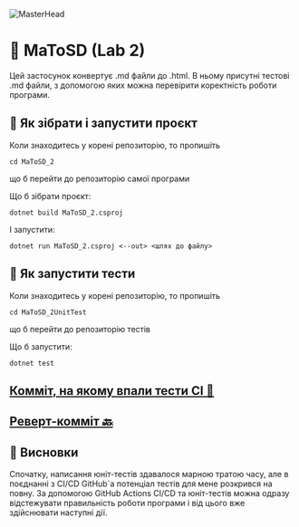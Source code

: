 ![MasterHead](https://upload.wikimedia.org/wikipedia/commons/2/20/Matrix_Digital_rain_banner.gif)

# 🏹 MaToSD (Lab 2)

Цей застосунок конвертує .md файли до .html. В ньому присутні тестові .md файли, з допомогою яких можна перевірити коректність роботи програми.

## 👷 Як зібрати і запустити проєкт

Коли знаходитесь у корені репозиторію, то пропишіть
```
cd MaToSD_2
```
що б перейти до репозиторію самої програми

Що б зібрати проєкт:

```
dotnet build MaToSD_2.csproj
```

І запустити:

```
dotnet run MaToSD_2.csproj <--out> <шлях до файлу>
```
## 👷 Як запустити тести

Коли знаходитесь у корені репозиторію, то пропишіть
```
cd MaToSD_2UnitTest
```
що б перейти до репозиторію тестів

Що б запустити:

```
dotnet test
```

## [Комміт, на якому впали тести CI 🚩](https://github.com/DreammyOleksandr/MaToSD_2/commit/36ad228e937988fa5943e1d35009e1e089bffd6a)

## [Реверт-комміт 🔙](https://github.com/DreammyOleksandr/MaToSD_2/commit/d7ec9a2c9914f4a332c5285e6f2a70e82314318f)
## 📝 Висновки

Спочатку, написання юніт-тестів здавалося марною тратою часу, але в поєднанні з CI/CD GitHub`a потенціал тестів для мене розкрився на повну. За допомогою GitHub Actions CI/CD та юніт-тестів можна одразу відстежувати правильність роботи програми і від цього вже здійснювати наступні дії.